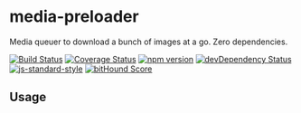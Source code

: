 # media-preloader

Media queuer to download a bunch of images at a go. Zero dependencies.

[![Build Status](https://travis-ci.org/kahwee/media-preloader.svg?branch=master)](https://travis-ci.org/kahwee/media-preloader)
[![Coverage Status](https://coveralls.io/repos/github/kahwee/media-preloader/badge.svg?branch=master)](https://coveralls.io/github/kahwee/media-preloader?branch=master)
[![npm version](https://badge.fury.io/js/media-preloader.svg)](https://www.npmjs.com/package/media-preloader)
[![devDependency Status](https://david-dm.org/kahwee/media-preloader/dev-status.svg)](https://david-dm.org/kahwee/media-preloader#info=devDependencies)
[![js-standard-style](https://img.shields.io/badge/code%20style-standard-brightgreen.svg?style=flat)](https://github.com/feross/standard)
[![bitHound Score](https://www.bithound.io/github/kahwee/media-preloader/badges/score.svg)](https://www.bithound.io/github/kahwee/media-preloader)

## Usage

